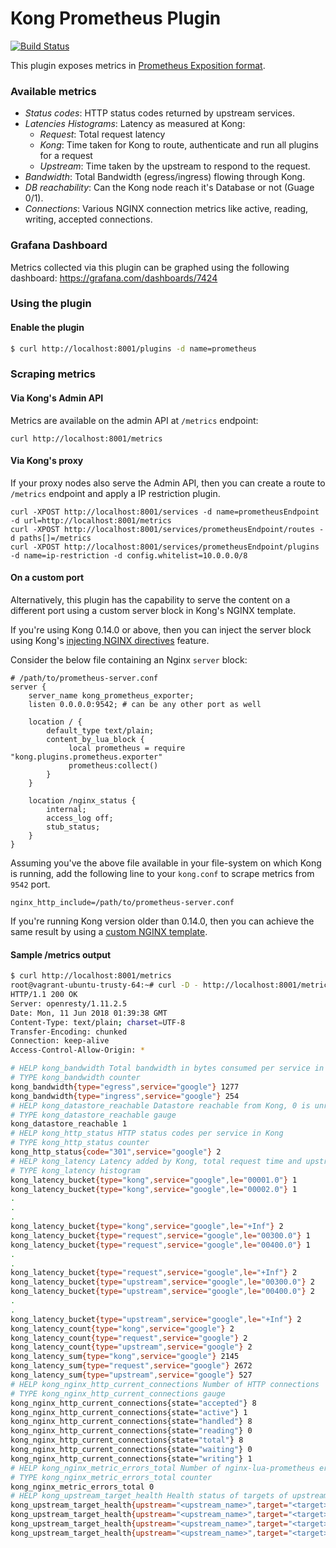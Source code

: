 # Kong Prometheus Plugin

[![Build Status][badge-travis-image]][badge-travis-url]

This plugin exposes metrics in [Prometheus Exposition format](https://github.com/prometheus/docs/blob/master/content/docs/instrumenting/exposition_formats.md).


### Available metrics
- *Status codes*: HTTP status codes returned by upstream services. 
- *Latencies Histograms*: Latency as measured at Kong:
   - *Request*: Total request latency 
   - *Kong*: Time taken for Kong to route, authenticate and run all plugins for a request
   - *Upstream*: Time taken by the upstream to respond to the request.
- *Bandwidth*: Total Bandwidth (egress/ingress) flowing through Kong.
- *DB reachability*: Can the Kong node reach it's Database or not (Guage 0/1).
- *Connections*: Various NGINX connection metrics like active, reading, writing,
  accepted connections.

### Grafana Dashboard

Metrics collected via this plugin can be graphed using the following dashboard:
https://grafana.com/dashboards/7424

### Using the plugin

#### Enable the plugin
```bash
$ curl http://localhost:8001/plugins -d name=prometheus
```

### Scraping metrics

#### Via Kong's Admin API

Metrics are available on the admin API at `/metrics` endpoint:
```
curl http://localhost:8001/metrics
```

#### Via Kong's proxy

If your proxy nodes also serve the Admin API, then you can create a route
to `/metrics` endpoint and apply a IP restriction plugin.
```
curl -XPOST http://localhost:8001/services -d name=prometheusEndpoint -d url=http://localhost:8001/metrics
curl -XPOST http://localhost:8001/services/prometheusEndpoint/routes -d paths[]=/metrics
curl -XPOST http://localhost:8001/services/prometheusEndpoint/plugins -d name=ip-restriction -d config.whitelist=10.0.0.0/8
```

#### On a custom port

Alternatively, this plugin has the capability to serve the content on a
different port using a custom server block in Kong's NGINX template.

If you're using Kong 0.14.0 or above, then you can inject the server block
using Kong's [injecting NGINX directives](https://docs.konghq.com/0.14.x/configuration/#injecting-nginx-directives) 
feature.

Consider the below file containing an Nginx `server` block:

```
# /path/to/prometheus-server.conf
server {
    server_name kong_prometheus_exporter;
    listen 0.0.0.0:9542; # can be any other port as well

    location / {
        default_type text/plain;
        content_by_lua_block {
             local prometheus = require "kong.plugins.prometheus.exporter"
             prometheus:collect()
        }
    }

    location /nginx_status {
        internal;
        access_log off;
        stub_status;
    }
}
```

Assuming you've the above file available in your file-system on which
Kong is running, add the following line to your `kong.conf` to scrape metrics
from `9542` port.

```
nginx_http_include=/path/to/prometheus-server.conf
```

If you're running Kong version older than 0.14.0, then you can achieve the
same result by using a
[custom NGINX template](https://docs.konghq.com/0.14.x/configuration/#custom-nginx-templates-embedding-kong).

#### Sample /metrics output

```bash
$ curl http://localhost:8001/metrics
root@vagrant-ubuntu-trusty-64:~# curl -D - http://localhost:8001/metrics
HTTP/1.1 200 OK
Server: openresty/1.11.2.5
Date: Mon, 11 Jun 2018 01:39:38 GMT
Content-Type: text/plain; charset=UTF-8
Transfer-Encoding: chunked
Connection: keep-alive
Access-Control-Allow-Origin: *

# HELP kong_bandwidth Total bandwidth in bytes consumed per service in Kong
# TYPE kong_bandwidth counter
kong_bandwidth{type="egress",service="google"} 1277
kong_bandwidth{type="ingress",service="google"} 254
# HELP kong_datastore_reachable Datastore reachable from Kong, 0 is unreachable
# TYPE kong_datastore_reachable gauge
kong_datastore_reachable 1
# HELP kong_http_status HTTP status codes per service in Kong
# TYPE kong_http_status counter
kong_http_status{code="301",service="google"} 2
# HELP kong_latency Latency added by Kong, total request time and upstream latency for each service in Kong
# TYPE kong_latency histogram
kong_latency_bucket{type="kong",service="google",le="00001.0"} 1
kong_latency_bucket{type="kong",service="google",le="00002.0"} 1
.
.
.
kong_latency_bucket{type="kong",service="google",le="+Inf"} 2
kong_latency_bucket{type="request",service="google",le="00300.0"} 1
kong_latency_bucket{type="request",service="google",le="00400.0"} 1
.
.
kong_latency_bucket{type="request",service="google",le="+Inf"} 2
kong_latency_bucket{type="upstream",service="google",le="00300.0"} 2
kong_latency_bucket{type="upstream",service="google",le="00400.0"} 2
.
.
kong_latency_bucket{type="upstream",service="google",le="+Inf"} 2
kong_latency_count{type="kong",service="google"} 2
kong_latency_count{type="request",service="google"} 2
kong_latency_count{type="upstream",service="google"} 2
kong_latency_sum{type="kong",service="google"} 2145
kong_latency_sum{type="request",service="google"} 2672
kong_latency_sum{type="upstream",service="google"} 527
# HELP kong_nginx_http_current_connections Number of HTTP connections
# TYPE kong_nginx_http_current_connections gauge
kong_nginx_http_current_connections{state="accepted"} 8
kong_nginx_http_current_connections{state="active"} 1
kong_nginx_http_current_connections{state="handled"} 8
kong_nginx_http_current_connections{state="reading"} 0
kong_nginx_http_current_connections{state="total"} 8
kong_nginx_http_current_connections{state="waiting"} 0
kong_nginx_http_current_connections{state="writing"} 1
# HELP kong_nginx_metric_errors_total Number of nginx-lua-prometheus errors
# TYPE kong_nginx_metric_errors_total counter
kong_nginx_metric_errors_total 0
# HELP kong_upstream_target_health Health status of targets of upstream. States = healthchecks_off|healthy|unhealthy|dns_error, value is 1 when state is populated.
kong_upstream_target_health{upstream="<upstream_name>",target="<target>",address="<ip>:<port>",state="healthchecks_off"} 0
kong_upstream_target_health{upstream="<upstream_name>",target="<target>",address="<ip>:<port>",state="healthy"} 1
kong_upstream_target_health{upstream="<upstream_name>",target="<target>",address="<ip>:<port>",state="unhealthy"} 0
kong_upstream_target_health{upstream="<upstream_name>",target="<target>",address="<ip>:<port>",state="dns_error"} 0

```



[badge-travis-url]: https://travis-ci.com/Kong/kong-plugin-prometheus/branches
[badge-travis-image]: https://travis-ci.com/Kong/kong-plugin-prometheus.svg?branch=master

